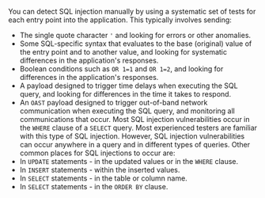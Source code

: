 You can detect SQL injection manually by using a systematic set of tests for each entry point into the application. This typically involves sending:
- The single quote character `'` and looking for errors or other anomalies.
- Some SQL-specific syntax that evaluates to the base (original) value of the entry point and to another value, and looking for systematic differences in the application's responses.
- Boolean conditions such as `OR 1=1` and `OR 1=2`, and looking for differences in the application's responses.
- A payload designed to trigger time delays when executing the SQL query, and looking for differences in the time it takes to respond.
- An `OAST` payload designed to trigger out-of-band network communication when executing the SQL query, and monitoring all communications that occur.
Most SQL injection vulnerabilities occur in the `WHERE` clause of a `SELECT` query. Most experienced testers are familiar with this type of SQL injection.
However, SQL injection vulnerabilities can occur anywhere in a query and in different types of queries. Other common places for SQL injections to occur are:
- In `UPDATE` statements - in the updated values ​​or in the `WHERE` clause.
- In `INSERT` statements - within the inserted values.
- In `SELECT` statements - in the table or column name.
- In `SELECT` statements - in the `ORDER BY` clause.